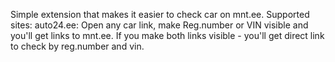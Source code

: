 Simple extension that makes it easier to check car on mnt.ee.
Supported sites:
    auto24.ee:  Open any car link, make Reg.number or VIN visible
                and you'll get links to mnt.ee.
                If you make both links visible - you'll get direct link to check by reg.number and vin.
